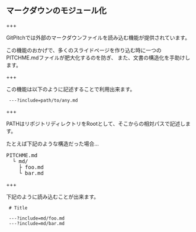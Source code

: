 ## マークダウンのモジュール化

+++

GitPitchでは外部のマークダウンファイルを読み込む機能が提供されています。

この機能のおかげで、多くのスライドページを作り込む時に一つのPITCHME.mdファイルが肥大化するのを防ぎ、
また、文書の構造化を手助けします。

+++

この機能は以下のように記述することで利用出来ます。

```
 ---?include=path/to/any.md
```

+++

PATHはリポジトリディレクトリをRootとして、そこからの相対パスで記述します。

たとえば下記のような構造だった場合…

<pre>
PITCHME.md
  └ md/
    ├ foo.md
    └ bar.md
</pre>

+++

下記のように読み込むことが出来ます。

```
 # Title

 ---?include=md/foo.md
 ---?include=md/bar.md
```
